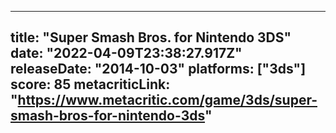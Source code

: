 
---
title: "Super Smash Bros. for Nintendo 3DS"
date: "2022-04-09T23:38:27.917Z"
releaseDate: "2014-10-03"
platforms: ["3ds"]
score: 85
metacriticLink: "https://www.metacritic.com/game/3ds/super-smash-bros-for-nintendo-3ds"
---
